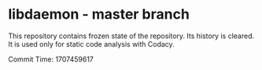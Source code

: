 # libdaemon - master branch

This repository contains frozen state of the repository.
Its history is cleared. It is used only for static code
analysis with Codacy.

Commit Time: 1707459617